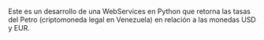 Este es un desarrollo de una WebServices en Python que retorna las tasas del Petro (criptomoneda legal en Venezuela) en relación a las monedas USD y EUR.
